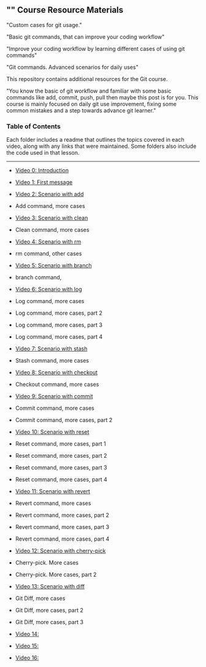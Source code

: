 ## "" Course Resource Materials


"Custom cases for git usage."

"Basic git commands, that can improve your coding workflow"

"Improve your coding workflow by learning different cases of using git commands"

"Git commands. Advanced scenarios for daily uses"






This repository contains additional resources for the Git course.



"You know the basic of git workflow and familiar with some basic commands like add, commit, push, pull then maybe this post is for you. This course is mainly focused on daily git use improvement, fixing some common mistakes and a step towards advance git learner."





### Table of Contents

Each folder includes a readme that outlines the topics covered in each video, along with any links that were maintained. Some folders also include the code used in that lesson.


---












- [Video 0: Introduction](./video-01)

- [Video 1: First message](./video-03)

- [Video 2: Scenario with add](./video-04)
- Add command, more cases

- [Video 3: Scenario with clean](./video-05)
- Clean command, more cases

- [Video 4: Scenario with rm](./video-06)
- rm command, other cases

- [Video 5: Scenario with branch](./video-07)
- branch command,

- [Video 6: Scenario with log](./video-08)
- Log command, more cases
- Log command, more cases, part 2
- Log command, more cases, part 3
- Log command, more cases, part 4

- [Video 7: Scenario with stash](.//video-09)
- Stash command, more cases

- [Video 8: Scenario with checkout](.//video-09)
- Checkout command, more cases

- [Video 9: Scenario with commit](.//video-09)
- Commit command, more cases
- Commit command, more cases, part 2

- [Video 10: Scenario with reset](./video-12)
- Reset command, more cases, part 1
- Reset command, more cases, part 2
- Reset command, more cases, part 3
- Reset command, more cases, part 4

- [Video 11: Scenario with revert](./video-13)
- Revert command, more cases
- Revert command, more cases, part 2
- Revert command, more cases, part 3
- Revert command, more cases, part 4


- [Video 12: Scenario with cherry-pick](./video-14)
- Cherry-pick. More cases
- Cherry-pick. More cases, part 2


- [Video 13: Scenario with diff](./video-15)
- Git Diff, more cases
- Git Diff, more cases, part 2
- Git Diff, more cases, part 3


- [Video 14: ](./video-16)
- [Video 15: ](./video-17)

- [Video 16: ](./video-17)
